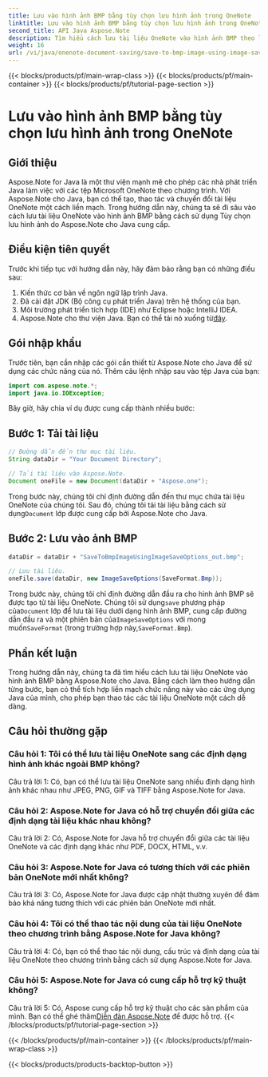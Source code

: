 ```yaml
---
title: Lưu vào hình ảnh BMP bằng tùy chọn lưu hình ảnh trong OneNote
linktitle: Lưu vào hình ảnh BMP bằng tùy chọn lưu hình ảnh trong OneNote
second_title: API Java Aspose.Note
description: Tìm hiểu cách lưu tài liệu OneNote vào hình ảnh BMP theo lập trình bằng Aspose.Note cho Java. Hướng dẫn từng bước với các ví dụ về mã.
weight: 16
url: /vi/java/onenote-document-saving/save-to-bmp-image-using-image-save-options/
---
```


{{< blocks/products/pf/main-wrap-class >}}
{{< blocks/products/pf/main-container >}}
{{< blocks/products/pf/tutorial-page-section >}}

# Lưu vào hình ảnh BMP bằng tùy chọn lưu hình ảnh trong OneNote

## Giới thiệu

Aspose.Note for Java là một thư viện mạnh mẽ cho phép các nhà phát triển Java làm việc với các tệp Microsoft OneNote theo chương trình. Với Aspose.Note cho Java, bạn có thể tạo, thao tác và chuyển đổi tài liệu OneNote một cách liền mạch. Trong hướng dẫn này, chúng ta sẽ đi sâu vào cách lưu tài liệu OneNote vào hình ảnh BMP bằng cách sử dụng Tùy chọn lưu hình ảnh do Aspose.Note cho Java cung cấp.

## Điều kiện tiên quyết

Trước khi tiếp tục với hướng dẫn này, hãy đảm bảo rằng bạn có những điều sau:

1. Kiến thức cơ bản về ngôn ngữ lập trình Java.
2. Đã cài đặt JDK (Bộ công cụ phát triển Java) trên hệ thống của bạn.
3. Môi trường phát triển tích hợp (IDE) như Eclipse hoặc IntelliJ IDEA.
4.  Aspose.Note cho thư viện Java. Bạn có thể tải nó xuống từ[đây](https://releases.aspose.com/note/java/).

## Gói nhập khẩu

Trước tiên, bạn cần nhập các gói cần thiết từ Aspose.Note cho Java để sử dụng các chức năng của nó. Thêm câu lệnh nhập sau vào tệp Java của bạn:

```java
import com.aspose.note.*;
import java.io.IOException;
```

Bây giờ, hãy chia ví dụ được cung cấp thành nhiều bước:

## Bước 1: Tải tài liệu

```java
// Đường dẫn đến thư mục tài liệu.
String dataDir = "Your Document Directory";

// Tải tài liệu vào Aspose.Note.
Document oneFile = new Document(dataDir + "Aspose.one");
```

Trong bước này, chúng tôi chỉ định đường dẫn đến thư mục chứa tài liệu OneNote của chúng tôi. Sau đó, chúng tôi tải tài liệu bằng cách sử dụng`Document` lớp được cung cấp bởi Aspose.Note cho Java.

## Bước 2: Lưu vào ảnh BMP

```java
dataDir = dataDir + "SaveToBmpImageUsingImageSaveOptions_out.bmp";

// Lưu tài liệu.
oneFile.save(dataDir, new ImageSaveOptions(SaveFormat.Bmp));
```

 Trong bước này, chúng tôi chỉ định đường dẫn đầu ra cho hình ảnh BMP sẽ được tạo từ tài liệu OneNote. Chúng tôi sử dụng`save` phương pháp của`Document` lớp để lưu tài liệu dưới dạng hình ảnh BMP, cung cấp đường dẫn đầu ra và một phiên bản của`ImageSaveOptions` với mong muốn`SaveFormat` (trong trường hợp này,`SaveFormat.Bmp`).

## Phần kết luận

Trong hướng dẫn này, chúng ta đã tìm hiểu cách lưu tài liệu OneNote vào hình ảnh BMP bằng Aspose.Note cho Java. Bằng cách làm theo hướng dẫn từng bước, bạn có thể tích hợp liền mạch chức năng này vào các ứng dụng Java của mình, cho phép bạn thao tác các tài liệu OneNote một cách dễ dàng.

## Câu hỏi thường gặp

### Câu hỏi 1: Tôi có thể lưu tài liệu OneNote sang các định dạng hình ảnh khác ngoài BMP không?

Câu trả lời 1: Có, bạn có thể lưu tài liệu OneNote sang nhiều định dạng hình ảnh khác nhau như JPEG, PNG, GIF và TIFF bằng Aspose.Note for Java.

### Câu hỏi 2: Aspose.Note for Java có hỗ trợ chuyển đổi giữa các định dạng tài liệu khác nhau không?

Câu trả lời 2: Có, Aspose.Note for Java hỗ trợ chuyển đổi giữa các tài liệu OneNote và các định dạng khác như PDF, DOCX, HTML, v.v.

### Câu hỏi 3: Aspose.Note for Java có tương thích với các phiên bản OneNote mới nhất không?

Câu trả lời 3: Có, Aspose.Note for Java được cập nhật thường xuyên để đảm bảo khả năng tương thích với các phiên bản OneNote mới nhất.

### Câu hỏi 4: Tôi có thể thao tác nội dung của tài liệu OneNote theo chương trình bằng Aspose.Note for Java không?

Câu trả lời 4: Có, bạn có thể thao tác nội dung, cấu trúc và định dạng của tài liệu OneNote theo chương trình bằng cách sử dụng Aspose.Note for Java.

### Câu hỏi 5: Aspose.Note for Java có cung cấp hỗ trợ kỹ thuật không?

 Câu trả lời 5: Có, Aspose cung cấp hỗ trợ kỹ thuật cho các sản phẩm của mình. Bạn có thể ghé thăm[Diễn đàn Aspose.Note](https://forum.aspose.com/c/note/28) để được hỗ trợ.
{{< /blocks/products/pf/tutorial-page-section >}}

{{< /blocks/products/pf/main-container >}}
{{< /blocks/products/pf/main-wrap-class >}}

{{< blocks/products/products-backtop-button >}}
